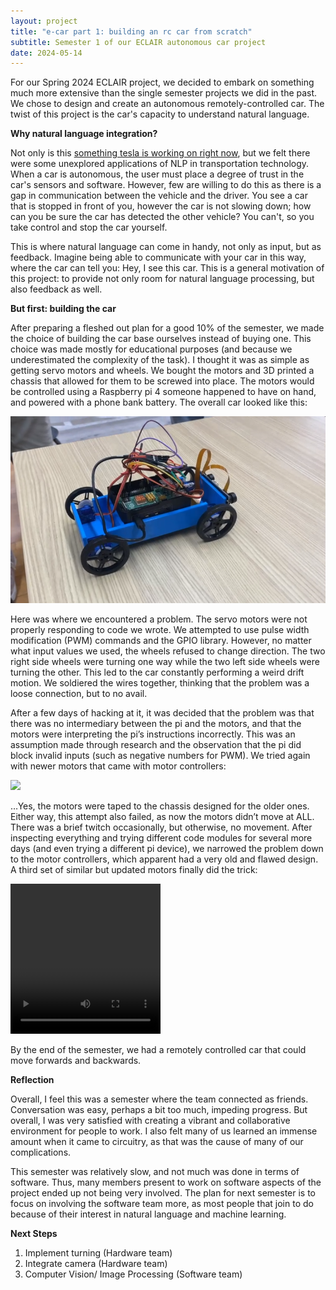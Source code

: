 ```yaml
---
layout: project
title: "e-car part 1: building an rc car from scratch"
subtitle: Semester 1 of our ECLAIR autonomous car project
date: 2024-05-14
---
```

 For our Spring 2024 ECLAIR project, we decided to embark on something much more extensive than the single semester projects we did in the past. We chose to design and create an autonomous remotely-controlled car. The twist of this project is the car's capacity to understand natural language.
  
**Why natural language integration?**
  
Not only is this [something tesla is working on right now](https://www.tesla.com/support/voice-commands), but we felt there were some unexplored applications of NLP in transportation technology. When a car is autonomous, the user must place a degree of trust in the car's sensors and software. However, few are willing to do this as there is a gap in communication between the vehicle and the driver. You see a car that is stopped in front of you, however the car is not slowing down; how can you be sure the car has detected the other vehicle? You can't, so you take control and stop the car yourself.

This is where natural language can come in handy, not only as input, but as feedback. Imagine being able to communicate with your car in this way, where the car can tell you: Hey, I see this car. This is a general motivation of this project: to provide not only room for natural language processing, but also feedback as well.
  
**But first: building the car**
  
After preparing a fleshed out plan for a good 10% of the semester, we made the choice of building the car base ourselves instead of buying one. This choice was made mostly for educational purposes (and because we underestimated the complexity of the task). I thought it was as simple as getting servo motors and wheels. We bought the motors and 3D printed a chassis that allowed for them to be screwed into place. The motors would be controlled using a Raspberry pi 4 someone happened to have on hand, and powered with a phone bank battery. The overall car looked like this:

<span class='img-container'>
    <img src='/assets/img/motors1.png'>
</span>

Here was where we encountered a problem. The servo motors were not properly responding to code we wrote. We attempted to use pulse width modification (PWM) commands and the GPIO library. However, no matter what input values we used, the wheels refused to change direction. The two right side wheels were turning one way while the two left side wheels were turning the other. This led to the car constantly performing a weird drift motion. We soldiered the wires together, thinking that the problem was a loose connection, but to no avail.

After a few days of hacking at it, it was decided that the problem was that there was no intermediary between the pi and the motors, and that the motors were interpreting the pi’s instructions incorrectly. This was an assumption made through research and the observation that the pi did block invalid inputs (such as negative numbers for PWM). We tried again with newer motors that came with motor controllers:

<span class='img-container'>
    <img src='../../assets/img/motors2.png'>
</span>


…Yes, the motors were taped to the chassis designed for the older ones. Either way, this attempt also failed, as now the motors didn’t move at ALL. There was a brief twitch occasionally, but otherwise, no movement. After inspecting everything and trying different code modules for several more days (and even trying a different pi device), we narrowed the problem down to the motor controllers, which apparent had a very old and flawed design. A third set of similar but updated motors finally did the trick:

<span class='img-container'>
    <video width=240 height=240 controls>
        <source src="../../assets/img/finalcar.mov" type="video/mp4">
            Small RC car with motors attached that are spinning.
        </video>
</span>

By the end of the semester, we had a remotely controlled car that could move forwards and backwards.
  
**Reflection**
  
Overall, I feel this was a semester where the team connected as friends. Conversation was easy, perhaps a bit too much, impeding progress. But overall, I was very satisfied with creating a vibrant and collaborative environment for people to work. I also felt many of us learned an immense amount when it came to circuitry, as that was the cause of many of our complications.

This semester was relatively slow, and not much was done in terms of software. Thus, many members present to work on software aspects of the project ended up not being very involved. The plan for next semester is to focus on involving the software team more, as most people that join to do because of their interest in natural language and machine learning.
  
**Next Steps**
  
1. Implement turning (Hardware team)
2. Integrate camera (Hardware team)
3. Computer Vision/ Image Processing (Software team)

